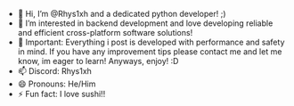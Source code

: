 - 👋 Hi, I’m @Rhys1xh and a dedicated python developer! ;)
- 👀 I’m interested in backend development and love developing reliable and efficient cross-platform software solutions!
- 🌱 Important: Everything i post is developed with performance and safety in mind. If you have any improvement tips please contact me and let me know, im eager to learn! Anyways, enjoy! :D
- 📫 Discord: Rhys1xh
- 😄 Pronouns: He/Him
- ⚡ Fun fact: I love sushi!!


